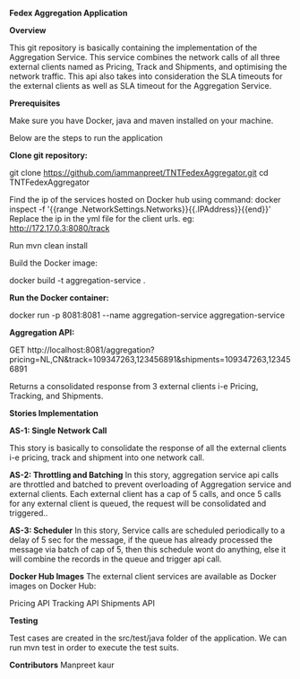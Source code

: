 **Fedex Aggregation Application**

**Overview**

This git repository is basically containing the implementation of the Aggregation Service. This service combines the network calls of all three external clients named as Pricing, Track and Shipments, and optimising the network traffic.
This api also takes into consideration the SLA timeouts for the external clients as well as SLA timeout for the Aggregation Service.

**Prerequisites**

Make sure you have Docker, java and maven installed on your machine.

Below are the steps to run the application

**Clone git repository:**

git clone https://github.com/iammanpreet/TNTFedexAggregator.git
cd TNTFedexAggregator

Find the ip of the services hosted on Docker hub using command:
docker inspect -f '{{range .NetworkSettings.Networks}}{{.IPAddress}}{{end}}' <container-name>
Replace the ip in the yml file for the client urls.
eg: http://172.17.0.3:8080/track

Run mvn clean install

Build the Docker image:

docker build -t aggregation-service .

**Run the Docker container:**

docker run -p 8081:8081 --name aggregation-service aggregation-service

**Aggregation API:**

GET http://localhost:8081/aggregation?pricing=NL,CN&track=109347263,123456891&shipments=109347263,123456891

Returns a consolidated response from 3 external clients i-e Pricing, Tracking, and Shipments.

**Stories Implementation**

**AS-1: Single Network Call**

This story is basically to consolidate the response of all the external clients i-e pricing, track and shipment into one network call.

**AS-2: Throttling and Batching**
In this story, aggregation service api calls are throttled and batched to prevent overloading of Aggregation service and external clients. Each external client has a cap of 5 calls, and once 5 calls for any external client is queued, the request will be consolidated and triggered..

**AS-3: Scheduler**
In this story, Service calls are scheduled periodically to a delay of 5 sec for the message, if the queue has already processed the message via batch of cap of 5, then this schedule wont do anything, else it will combine the records in the queue and trigger api call.

**Docker Hub Images**
The external client services are available as Docker images on Docker Hub:

Pricing API
Tracking API
Shipments API

**Testing**

Test cases are created in the src/test/java folder of the application.
We can run mvn test in order to execute the test suits.

**Contributors**
Manpreet kaur 
